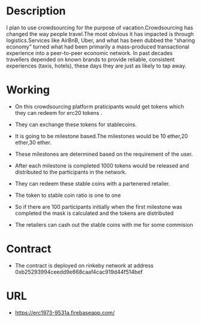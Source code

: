 # Description
I plan to use crowdsourcing for the purpose of vacation.Crowdsourcing has changed the way people travel.The most obvious it has impacted is through logistics.Services like AirBnB, Uber, and what has been dubbed the “sharing economy” turned what had been primarily a mass-produced transactional experience into a peer-to-peer economic network. In past decades travellers depended on known brands to provide reliable, consistent experiences (taxis, hotels), these days they are just as likely to tap away.

# Working
 * On this crowdsourcing platform praticipants would get tokens which they can redeem for erc20 tokens .
 
 * They can exchange these tokens for stablecoins.
 
 * It is going to be milestone based.The milestones would be 10 ether,20 ether,30 ether.

 * These milestones are determined based on the requirement of the user.
 
 * After each milestone is completed 1000 tokens would be released and distributed to the participants in the network.
 
 * They can redeem these stable coins with a partenered retailer.

* The token to stable coin ratio is one to one

* So if there are 100 participants initially when the first milestone was completed the mask is calculated and the tokens are distributed

* The retailers can cash out the stable coins with me for some commision

# Contract
 * The contract is deployed on rinkeby network at address 0xb25293994ceedd9e668caaf4cac919d44f514bef
 
 # URL
  
  * https://erc1973-9531a.firebaseapp.com/


  






